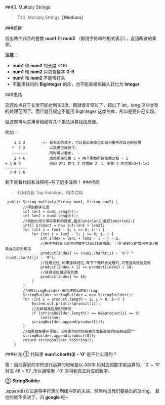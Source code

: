##43. Multiply Strings
> T43. Multiply Strings【**Medium**】

###题目

给出两个非负的整数 **num1** 和 **num2** （都用字符串的形式表示），返回两者的乘积。

**注意：**

- **num1** 和 **num2** 的长度 <110
- **num1** 和 **num2** 只包含数字 **0-9**
- **num1** 和 **num2** 不能零打头
- 不能用任何的 **BigInteger** 的库，也不能直接把输入转化为 **Integer**

###思路

这题难点在于长度可能达到100度，那就很非常长了，超出了 Int，long 这些类型的处理范围了。而且题目规定不能用 BigInteger 这类的库，所以是要自己实现。

做这题可以先用草稿纸写几个乘法运算找找规律。

例如：

```
    1 2 3        <- 看右边的式子，可以看出来每位加减只要考虑自己的位置
   *  3 2           以及进位就好了。
   -------          同时可以看出， - 
    2 4 6           成绩所在位置 i = 两个乘数所在位置之和 - 1
+ 3 6 9             例如 2*2 两个 2 位置是 2，1，乘积 4 的位置=2+1-1=2
----------
  3 9 3 6
```

剩下就看代码和注释吧~写了挺多注释！
###代码

>代码取自 Top Solution，稍作注释

```
 public String multiply(String num1, String num2) {
        //得到数字长度
        int len1 = num1.length();
        int len2 = num2.length();
        //初始化用于保存乘积的数组,最长len1+len2,最短len1+len2-1
        int[] product = new int[len1 + len2];
        for (int i = len1 - 1; i >= 0; i--) {
            for (int j = len2 - 1; j >= 0; j--) {
                int index = len1 + len2 - i - j - 2;
                //把字符转化为对应的数字(ASCII码相减, -'0'是转化的常用方法)相乘与之前的相加
                product[index] += (num1.charAt(i) - '0') * (num2.charAt(j) - '0');
                //处理进位,如果连续进位,等下个循环会处理的,只管当前进位就好
                product[index + 1] += product[index] / 10;
                //获得该位置应有的数
                product[index] %= 10;
            }
        }
        //用StringBuilder 来创建返回的String
        StringBuilder stringBuilder = new StringBuilder();
        for (int i = product.length - 1; i > 0; i--) {
            System.out.println(product[i]);
            //去掉最高位是0的情况
            if (stringBuilder.length() == 0&&product[i] == 0)
                continue;
            stringBuilder.append(product[i]);
        }
        //如果放在循环里面，当答案为0时则会被当成最高位的0去掉返回""
        stringBuilder.append(product[0]);
        return stringBuilder.toString();
    }
```
 
###补充
① 代码里 **num1.charAt(i) - '0'** 是干什么用的？
   
  答：因为得到的字符进行运算的时候是以 ASCII 码对应的数字来运算的，'0' ~ '9' 对应 48 ~ 57 ,所以通常用 -'0' 来得到真正对应的数字。

② **StringBuilder**
  
  .append()方法是将字符添加到缓冲区的末端。然后构成我们要输出的String。
  其他的就不多说了，问 **google** 吧~
